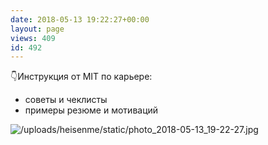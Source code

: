 ```yaml
---
date: 2018-05-13 19:22:27+00:00
layout: page
views: 409
id: 492
---
```


👇Инструкция от MIT по карьере:
- советы и чеклисты
- примеры резюме и мотиваций



![/uploads/heisenme/static/photo_2018-05-13_19-22-27.jpg](/uploads/heisenme/static/photo_2018-05-13_19-22-27.jpg)
